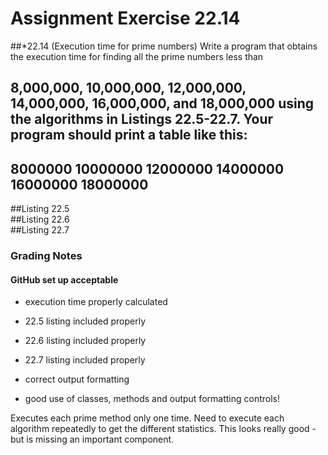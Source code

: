 # Assignment Exercise 22.14


##*22.14 (Execution time for prime numbers) Write a program that obtains the execution time for finding all the prime numbers less than 
## 8,000,000, 10,000,000, 12,000,000, 14,000,000, 16,000,000, and 18,000,000 using the algorithms in Listings 22.5-22.7. Your program should print a table like this:

##                       8000000	10000000	12000000	14000000	16000000	18000000
##Listing 22.5						
##Listing 22.6						
##Listing 22.7						



### Grading Notes

#### GitHub set up acceptable

- execution time properly calculated
- 22.5 listing included properly
- 22.6 listing included properly
- 22.7 listing included properly
- correct output formatting 

- good use of classes, methods and output formatting controls!

Executes each prime method only one time. Need to execute each algorithm repeatedly to get the different statistics. This looks really good - but is missing an important component.
